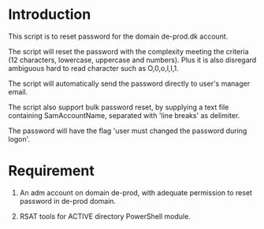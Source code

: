# Introduction 
This script is to reset password for the domain de-prod.dk account.

The script will reset the password with the complexity meeting the criteria (12 characters, lowercase, uppercase and numbers). Plus it is also disregard ambiguous hard to read character such as O,0,o,l,I,1.

The script will automatically send the password directly to user's manager email.

The script also support bulk password reset, by supplying a text file containing SamAccountName, separated with 'line breaks' as delimiter.

The password will have the flag 'user must changed the password during logon'. 

# Requirement

1. An adm account on domain de-prod, with adequate permission to reset password in de-prod domain.

2. RSAT tools for ACTIVE directory PowerShell module. 


